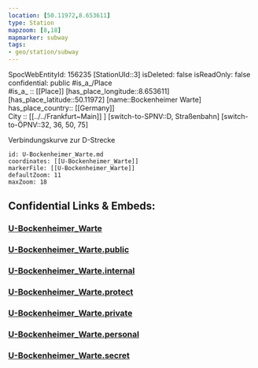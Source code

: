 ```yaml
---
location: [50.11972,8.653611] 
type: Station 
mapzoom: [8,18] 
mapmarker: subway 
tags:
- geo/station/subway
---
```

SpocWebEntityId: 156235
[StationUId::3] 
isDeleted: false
isReadOnly: false
confidential: public
#is_a_/Place  
#is_a_ :: [[Place]] 
[has_place_longitude::8.653611] 
[has_place_latitude::50.11972] 
[name::Bockenheimer Warte] 
has_place_country:: [[Germany]]  
City :: [[../../Frankfurt~Main]] ] 
[switch-to-SPNV::D, Straßenbahn] 
[switch-to-ÖPNV::32, 36, 50, 75] 

Verbindungskurve zur D-Strecke

```leaflet
id: U-Bockenheimer_Warte.md
coordinates: [[U-Bockenheimer_Warte]] 
markerFile: [[U-Bockenheimer_Warte]] 
defaultZoom: 11 
maxZoom: 18
```


## Confidential Links & Embeds: 

### [U-Bockenheimer_Warte](/_Standards/Earth/Continent/Europe/Europe~Central/Germany/Germany~West/Hessen/counties~Hessen/Frankfurt~Main/Stations-FFM~U/U-Bockenheimer_Warte.md) 

### [U-Bockenheimer_Warte.public](/_public/Earth/Continent/Europe/Europe~Central/Germany/Germany~West/Hessen/counties~Hessen/Frankfurt~Main/Stations-FFM~U/U-Bockenheimer_Warte.public.md) 

### [U-Bockenheimer_Warte.internal](/_internal/Earth/Continent/Europe/Europe~Central/Germany/Germany~West/Hessen/counties~Hessen/Frankfurt~Main/Stations-FFM~U/U-Bockenheimer_Warte.internal.md) 

### [U-Bockenheimer_Warte.protect](/_protect/Earth/Continent/Europe/Europe~Central/Germany/Germany~West/Hessen/counties~Hessen/Frankfurt~Main/Stations-FFM~U/U-Bockenheimer_Warte.protect.md) 

### [U-Bockenheimer_Warte.private](/_private/Earth/Continent/Europe/Europe~Central/Germany/Germany~West/Hessen/counties~Hessen/Frankfurt~Main/Stations-FFM~U/U-Bockenheimer_Warte.private.md) 

### [U-Bockenheimer_Warte.personal](/_personal/Earth/Continent/Europe/Europe~Central/Germany/Germany~West/Hessen/counties~Hessen/Frankfurt~Main/Stations-FFM~U/U-Bockenheimer_Warte.personal.md) 

### [U-Bockenheimer_Warte.secret](/_secret/Earth/Continent/Europe/Europe~Central/Germany/Germany~West/Hessen/counties~Hessen/Frankfurt~Main/Stations-FFM~U/U-Bockenheimer_Warte.secret.md)

